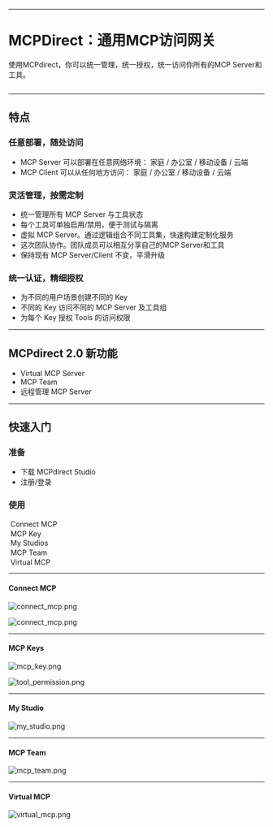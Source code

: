 <img src="composeApp/icons/icon.png" alt=""> 

---
# MCPDirect：通用MCP访问网关

使用MCPdirect，你可以统一管理，统一授权，统一访问你所有的MCP Server和工具。

<img src="assets/image/unified-access-gateway.png" alt="">

---
## 特点

### 任意部署，随处访问
* MCP Server 可以部署在任意网络环境： 家庭 / 办公室 / 移动设备 / 云端
* MCP Client 可以从任何地方访问： 家庭 / 办公室 / 移动设备 / 云端
### 灵活管理，按需定制
* 统一管理所有 MCP Server 与工具状态
* 每个工具可单独启用/禁用，便于测试与隔离
* 虚拟 MCP Server。通过逻辑组合不同工具集，快速构建定制化服务
* 这次团队协作。团队成员可以相互分享自己的MCP Server和工具
* 保持现有 MCP Server/Client 不变，平滑升级
### 统一认证，精细授权
* 为不同的用户场景创建不同的 Key
* 不同的 Key 访问不同的 MCP Server 及工具组
* 为每个 Key 授权 Tools 的访问权限

---
## MCPdirect 2.0 新功能

* Virtual MCP Server
* MCP Team
* 远程管理 MCP Server

---
## 快速入门

### 准备
* 下载 MCPdirect Studio
* 注册/登录

### 使用
<div>
  <img src="composeApp/src/commonMain/composeResources/drawable/plug_connect.svg" alt="" style="vertical-align: middle;" /> 
  <span style="vertical-align: middle;">Connect MCP</span>
</div>
<div>
  <img src="composeApp/src/commonMain/composeResources/drawable/key.svg" alt="" style="vertical-align: middle;" /> 
  <span style="vertical-align: middle;">MCP Key</span>
</div>
<div>
  <img src="composeApp/src/commonMain/composeResources/drawable/graph_5.svg" alt="" style="vertical-align: middle;" /> 
  <span style="vertical-align: middle;">My Studios</span>
</div>
<div>
  <img src="composeApp/src/commonMain/composeResources/drawable/diversity_3.svg" alt="" style="vertical-align: middle;" /> 
  <span style="vertical-align: middle;">MCP Team</span>
</div>
<div>
  <img src="composeApp/src/commonMain/composeResources/drawable/design_services.svg" alt="" style="vertical-align: middle;" /> 
  <span style="vertical-align: middle;">Virtual MCP</span>
</div>

---
#### Connect MCP
![connect_mcp.png](assets/screenshot/connected_mcp.png)

![connect_mcp.png](assets/screenshot/connect_mcp.png)


---
#### MCP Keys

![mcp_key.png](assets/screenshot/mcp_key.png)

![tool_permission.png](assets/screenshot/tool_permission.png)

---
#### My Studio

![my_studio.png](assets/screenshot/my_studio.png)

---
#### MCP Team

![mcp_team.png](assets/screenshot/mcp_team.png)

---
#### Virtual MCP

![virtual_mcp.png](assets/screenshot/virtual_mcp.png)